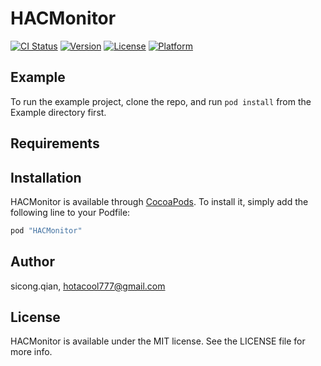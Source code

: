 # HACMonitor

[![CI Status](http://img.shields.io/travis/sicong.qian/HACMonitor.svg?style=flat)](https://travis-ci.org/sicong.qian/HACMonitor)
[![Version](https://img.shields.io/cocoapods/v/HACMonitor.svg?style=flat)](http://cocoapods.org/pods/HACMonitor)
[![License](https://img.shields.io/cocoapods/l/HACMonitor.svg?style=flat)](http://cocoapods.org/pods/HACMonitor)
[![Platform](https://img.shields.io/cocoapods/p/HACMonitor.svg?style=flat)](http://cocoapods.org/pods/HACMonitor)

## Example

To run the example project, clone the repo, and run `pod install` from the Example directory first.

## Requirements

## Installation

HACMonitor is available through [CocoaPods](http://cocoapods.org). To install
it, simply add the following line to your Podfile:

```ruby
pod "HACMonitor"
```

## Author

sicong.qian, hotacool777@gmail.com

## License

HACMonitor is available under the MIT license. See the LICENSE file for more info.
